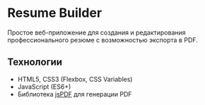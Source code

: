# Resume Builder

Простое веб-приложение для создания и редактирования профессионального резюме с возможностью экспорта в PDF.

## Технологии

- HTML5, CSS3 (Flexbox, CSS Variables)
- JavaScript (ES6+)
- Библиотека [jsPDF](https://parall.ax/products/jspdf) для генерации PDF